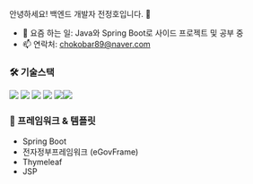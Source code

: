 안녕하세요! 백엔드 개발자 전정호입니다. 👋

- 🔭 요즘 하는 일: Java와 Spring Boot로 사이드 프로젝트 및 공부 중
- 📫 연락처: chokobar89@naver.com

### 🛠️ 기술스택
<img src="https://img.shields.io/badge/java-%23ED8B00.svg?style=for-the-badge&logo=openjdk&logoColor=white" /> <img src="https://img.shields.io/badge/javascript-%23323330.svg?style=for-the-badge&logo=javascript&logoColor=%23F7DF1E" /> <img src="https://img.shields.io/badge/Thymeleaf-%23005C0F.svg?style=for-the-badge&logo=Thymeleaf&logoColor=white" /> <img src="https://img.shields.io/badge/springboot-6DB33F.svg?style=for-the-badge&logo=springboot&logoColor=white"> <img src="https://img.shields.io/badge/eGovFrame-%230D47A1.svg?style=for-the-badge" /><img src="https://img.shields.io/badge/spring-%236DB33F.svg?style=for-the-badge&logo=spring&logoColor=white" />


### 🧩 프레임워크 & 템플릿
- Spring Boot
- 전자정부프레임워크 (eGovFrame)
- Thymeleaf
- JSP
